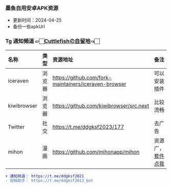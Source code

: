 ### 墨鱼自用安卓APK资源
* 更新时间：2024-04-25
* 备份一些apkUrl
  
### Tg 通知頻道 👉🏻[Cuttlefishの自留地](https://t.me/ddgksf2021)👈🏻  

| 名称 | 类型  | 资源地址 | 备注 |
| :----- | :----- | :----- | :----- |
| iceraven    |  浏览器 | https://github.com/fork-maintainers/iceraven-browser | 可以安装插件 |
| kiwibrowser |  浏览器 | https://github.com/kiwibrowser/src.next | 比较流畅 |
| Twitter     |  社交 | https://t.me/ddgksf2023/177 | 去广告 |
| mihon       |  漫画 | https://github.com/mihonapp/mihon | 资源广，[套件点我](https://raw.githubusercontent.com/keiyoushi/extensions/repo/index.min.json) |




```diff
+ 通知频道： https://t.me/ddgksf2021
- 投稿助手： https://t.me/ddgksf2013_bot
```
